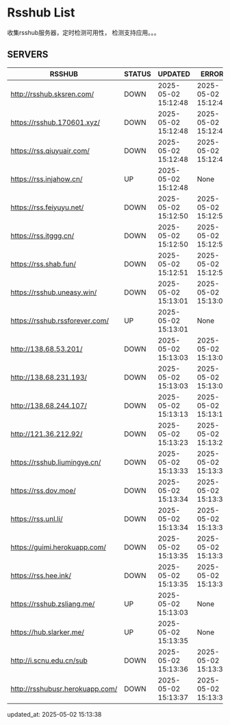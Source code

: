 # Rsshub List

收集rsshub服务器，定时检测可用性， 检测支持应用。。。


## SERVERS

|  RSSHUB   | STATUS  | UPDATED  | ERROR  | TWITTER |  
|  ----  | ----  | ----  | ----  | ---- |  
| http://rsshub.sksren.com/ | DOWN | 2025-05-02 15:12:48 | 2025-05-02 15:12:48 |  
| https://rsshub.170601.xyz/ | DOWN | 2025-05-02 15:12:48 | 2025-05-02 15:12:48 |  
| https://rss.qiuyuair.com/ | DOWN | 2025-05-02 15:12:48 | 2025-05-02 15:12:48 |  
| https://rss.injahow.cn/ | UP | 2025-05-02 15:12:48 | None ||  
| https://rss.feiyuyu.net/ | DOWN | 2025-05-02 15:12:50 | 2025-05-02 15:12:50 |  
| https://rss.itggg.cn/ | DOWN | 2025-05-02 15:12:50 | 2025-05-02 15:12:50 |  
| https://rss.shab.fun/ | DOWN | 2025-05-02 15:12:51 | 2025-05-02 15:12:51 |  
| https://rsshub.uneasy.win/ | DOWN | 2025-05-02 15:13:01 | 2025-05-02 15:13:01 |  
| https://rsshub.rssforever.com/ | UP | 2025-05-02 15:13:01 | None ||  
| http://138.68.53.201/ | DOWN | 2025-05-02 15:13:03 | 2025-05-02 15:13:03 |  
| http://138.68.231.193/ | DOWN | 2025-05-02 15:13:03 | 2025-05-02 15:13:03 |  
| http://138.68.244.107/ | DOWN | 2025-05-02 15:13:13 | 2025-05-02 15:13:13 |  
| http://121.36.212.92/ | DOWN | 2025-05-02 15:13:23 | 2025-05-02 15:13:23 |  
| https://rsshub.liumingye.cn/ | DOWN | 2025-05-02 15:13:33 | 2025-05-02 15:13:33 |  
| https://rss.dov.moe/ | DOWN | 2025-05-02 15:13:34 | 2025-05-02 15:13:34 |  
| https://rss.unl.li/ | DOWN | 2025-05-02 15:13:34 | 2025-05-02 15:13:34 |  
| https://guimi.herokuapp.com/ | DOWN | 2025-05-02 15:13:35 | 2025-05-02 15:13:35 |  
| https://rss.hee.ink/ | DOWN | 2025-05-02 15:13:35 | 2025-05-02 15:13:35 |  
| https://rsshub.zsliang.me/ | UP | 2025-05-02 15:13:03 | None |OK|  
| https://hub.slarker.me/ | UP | 2025-05-02 15:13:35 | None ||  
| http://i.scnu.edu.cn/sub | DOWN | 2025-05-02 15:13:36 | 2025-05-02 15:13:36 |  
| http://rsshubusr.herokuapp.com/ | DOWN | 2025-05-02 15:13:37 | 2025-05-02 15:13:37 |  
  

updated_at: 2025-05-02 15:13:38  

